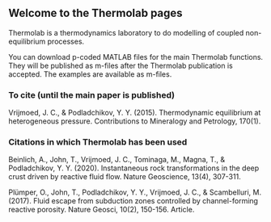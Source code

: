 ## Welcome to the Thermolab pages

Thermolab is a thermodynamics laboratory to do modelling of coupled non-equilibrium processes.

You can download p-coded MATLAB files for the main Thermolab functions. They will be published as m-files after the Thermolab publication is accepted. The examples are available as m-files.

### To cite (until the main paper is published)

Vrijmoed, J. C., & Podladchikov, Y. Y. (2015). Thermodynamic equilibrium at heterogeneous pressure. Contributions to Mineralogy and Petrology, 170(1). 

### Citations in which Thermolab has been used
Beinlich, A., John, T., Vrijmoed, J. C., Tominaga, M., Magna, T., & Podladchikov, Y. Y. (2020). Instantaneous rock transformations in the deep crust driven by reactive fluid flow.  Nature Geoscience, 13(4), 307-311. 

Plümper, O., John, T., Podladchikov, Y. Y., Vrijmoed, J. C., & Scambelluri, M. (2017). Fluid escape from subduction zones controlled by channel-forming reactive porosity. Nature Geosci, 10(2), 150-156. Article.

